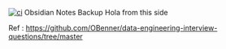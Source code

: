 [![ci](https://github.com/bishal1995/obsNotes/actions/workflows/ci.yml/badge.svg)](https://github.com/bishal1995/obsNotes/actions/workflows/ci.yml)
Obsidian Notes Backup
Hola from this side

Ref : https://github.com/OBenner/data-engineering-interview-questions/tree/master
